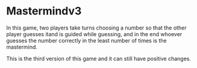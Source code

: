 # Mastermindv3

In this game, two players take turns choosing a number so that the other player guesses itand is guided while guessing,
and in the end whoever guesses the number correctly in the least number of times is the mastermind.

This is the third version of this game and it can still have positive changes.
